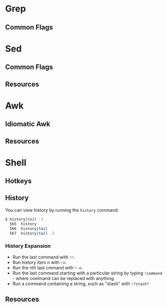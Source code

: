 # Grep

## Common Flags

# Sed

## Common Flags

## Resources

# Awk

## Idiomatic Awk

## Resources

# Shell

## Hotkeys

## History

You can view history by running the ``history`` command:

```bash
$ history|tail -3
  565  history
  566  history|tail
  567  history|tail -3
```


### History Expansion

- Run the last command with ``!!``.
- Run history item n with ``!n``.
- Run the nth last cmmand with ``!-n``.
- Run the last command starting with a particular string by typing ``!command`` - where command can be replaced with anything.
- Run a command containing a string, such as "stash" with ``!?stash?``

## Resources

